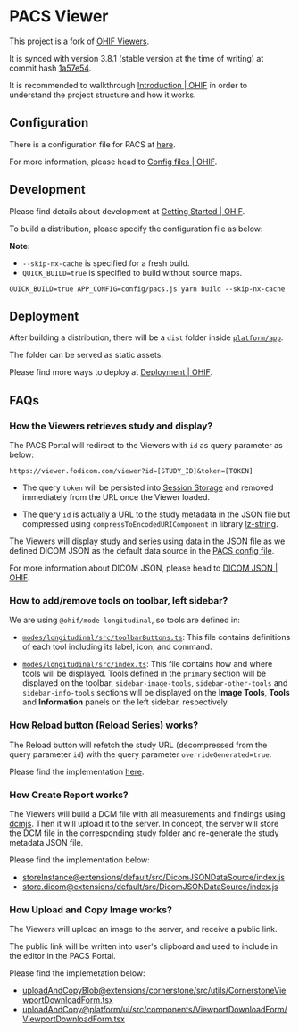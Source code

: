 # PACS Viewer

This project is a fork of [OHIF Viewers](https://github.com/OHIF/Viewers).

It is synced with version 3.8.1 (stable version at the time of writing) at commit hash [1a57e54](https://github.com/OHIF/Viewers/commit/1a57e54f74a24f5dcf87e3bd48ee9711d0ab48d2).

It is recommended to walkthrough [Introduction | OHIF](https://docs.ohif.org/)
in order to understand the project structure and how it works.

## Configuration

There is a configuration file for PACS at [here](platform/app/public/config/pacs.js).

For more information, please head to [Config files | OHIF](https://docs.ohif.org/configuration/configurationFiles).

## Development

Please find details about development at [Getting Started | OHIF](https://docs.ohif.org/development/getting-started).

To build a distribution, please specify the configuration file as below:

**Note:**

- `--skip-nx-cache` is specified for a fresh build.
- `QUICK_BUILD=true` is specified to build without source maps.

```
QUICK_BUILD=true APP_CONFIG=config/pacs.js yarn build --skip-nx-cache
```

## Deployment

After building a distribution, there will be a `dist` folder inside [`platform/app`](platform/app).

The folder can be served as static assets.

Please find more ways to deploy at [Deployment | OHIF](https://docs.ohif.org/deployment/).

## FAQs

### How the Viewers retrieves study and display?

The PACS Portal will redirect to the Viewers with `id` as query parameter as below:

```
https://viewer.fodicom.com/viewer?id=[STUDY_ID]&token=[TOKEN]
```

- The query `token` will be persisted into [Session Storage](https://developer.mozilla.org/en-US/docs/Web/API/Window/sessionStorage)
and removed immediately from the URL once the Viewer loaded.

- The query `id` is actually a URL to the study metadata in the JSON file but
compressed using `compressToEncodedURIComponent` in library [lz-string](https://www.npmjs.com/package/lz-string).

The Viewers will display study and series using data in the JSON file as we
defined DICOM JSON as the default data source in the [PACS config file](platform/app/public/config/pacs.js).

For more information about DICOM JSON, please head to [DICOM JSON | OHIF](https://docs.ohif.org/configuration/dataSources/dicom-json).

### How to add/remove tools on toolbar, left sidebar?

We are using `@ohif/mode-longitudinal`, so tools are defined in:

- [`modes/longitudinal/src/toolbarButtons.ts`](modes/longitudinal/src/toolbarButtons.ts):
This file contains definitions of each tool including its label, icon, and command.

- [`modes/longitudinal/src/index.ts`](modes/longitudinal/src/index.ts):
This file contains how and where tools will be displayed. Tools defined in the
`primary` section will be displayed on the toolbar, `sidebar-image-tools`,
`sidebar-other-tools` and `sidebar-info-tools` sections will be displayed on
the **Image Tools**, **Tools** and **Information** panels on the left sidebar, respectively.

### How Reload button (Reload Series) works?

The Reload button will refetch the study URL (decompressed from the query parameter `id`)
with the query parameter `overrideGenerated=true`.

Please find the implementation [here](platform/ui/src/components/StudyItem/StudyItem.tsx#L28-L50).

### How Create Report works?

The Viewers will build a DCM file with all measurements and findings using [dcmjs](https://www.npmjs.com/package/dcmjs).
Then it will upload it to the server. In concept, the server will store the DCM file
in the corresponding study folder and re-generate the study metadata JSON file.

Please find the implementation below:

- [storeInstance@extensions/default/src/DicomJSONDataSource/index.js](extensions/default/src/DicomJSONDataSource/index.js#L77-L97)
- [store.dicom@extensions/default/src/DicomJSONDataSource/index.js](extensions/default/src/DicomJSONDataSource/index.js#L284-L322)

### How Upload and Copy Image works?

The Viewers will upload an image to the server, and receive a public link.

The public link will be written into user's clipboard and used to include in the
editor in the PACS Portal.

Please find the implemetation below:

- [uploadAndCopyBlob@extensions/cornerstone/src/utils/CornerstoneViewportDownloadForm.tsx](extensions/cornerstone/src/utils/CornerstoneViewportDownloadForm.tsx#224-254)
- [uploadAndCopy@platform/ui/src/components/ViewportDownloadForm/ViewportDownloadForm.tsx](platform/ui/src/components/ViewportDownloadForm/ViewportDownloadForm.tsx#104-123)
